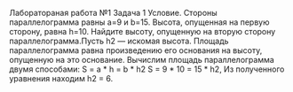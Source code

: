 
Лаборатораная работа №1
Задача 1 Условие. 
Стороны параллелограмма равны a=9 и b=15. Высота, опущенная на первую сторону, равна h=10. Найдите высоту, опущенную на вторую сторону параллелограмма.Пусть h2 — искомая высота. Площадь параллелограмма равна произведению его основания на высоту, опущенную на это основание. Вычислим площадь параллелограмма двумя способами:
S = a * h = b * h2
S = 9 * 10 = 15 * h2,
Из полученного уравнения находим h2 = 6.
